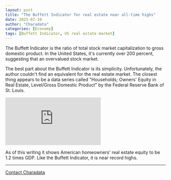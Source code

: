 ```yaml
---
layout: post
title: "The Buffett Indicator for real estate near all-time highs"
date: 2025-07-10
author: "Charadata"
categories: [Economy]
tags: [Buffett Indicator, US real estate market]
---
```


The Buffett Indicator is the ratio of total stock market capitalization to gross domestic product. In the United States, it's currently over 200 percent, suggesting that an overvalued stock market.

The best part about the Buffett Indicator is its simplicity. Unfortunately, the author couldn't find an equivalent for the real estate market. The closest thing appears to be a data series called "Households; Owners' Equity in Real Estate, Level/Gross Domestic Product" by the Federal Reserve Bank of St. Louis. 

<div class="embed-container"><iframe src="https://fred.stlouisfed.org/graph/graph-landing.php?g=1KnLI&width=670&height=475" scrolling="no" frameborder="0" style="overflow:hidden;" allowTransparency="true" loading="lazy"></iframe></div><script src="https://fred.stlouisfed.org/assets/research/fred-graph-react-508/build/embed.min.js" type="text/javascript"></script>

As of this writing it shows American homeowners' real estate equity to be 1.2 times GDP. Like the Buffett Indicator, it is near record highs. 

---

[Contact Charadata](https://charadata.github.io/#contact)